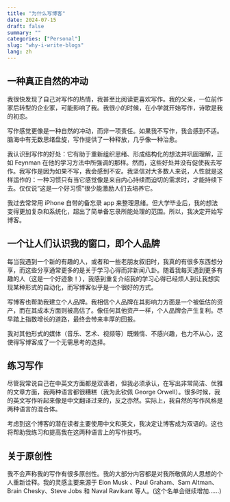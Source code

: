 ```yaml
---
title: "为什么写博客"
date: 2024-07-15
draft: false
summary: ""
categories: ["Personal"]
slug: "why-i-write-blogs"
lang: zh
---
```


## 一种真正自然的冲动 

我很快发现了自己对写作的热情，我甚至比阅读更喜欢写作。我的父亲，一位前作家后转型的企业家，可能影响了我。我很小的时候，在小学就开始写作，诗歌是我的初恋。

写作感觉更像是一种自然的冲动，而非一项责任。如果我不写作，我会感到不适。脑海中有无数思绪盘旋，写作提供了一种释放，几乎像一种治愈。

我认识到写作的好处：它有助于重新组织思绪、形成结构化的想法并巩固理解，正如 Feynman 在他的学习方法中所强调的那样。然而，这些好处并没有促使我去写作。我写作是因为如果不写，我会感到不安。我坚信对大多数人来说，人性就是这样运作的：一种习惯只有当它感觉像是来自内心持续而迫切的需求时，才能持续下去。仅仅说“这是一个好习惯”很少能激励人们去培养它。

我过去常常用 iPhone 自带的备忘录 app 来整理思绪。但大学毕业后，我的想法变得更加复杂和系统化，超出了简单备忘录所能处理的范围。所以，我决定开始写博客。

## 一个让人们认识我的窗口，即个人品牌 

每当我遇到一个新的有趣的人，或者和一些老朋友叙旧时，我真的有很多东西想分享，而这些分享通常更多的是关于学习心得而非新闻八卦。随着我每天遇到更多有趣的人（这是一个好迹象！），我感到重复介绍我的学习心得已经烦人到让我想实现某种形式的自动化，而写博客似乎是一个很好的方式。

写博客也帮助我建立个人品牌。我相信个人品牌在其影响力方面是一个被低估的资产，而在其成本方面则被高估了。像任何其他资产一样，个人品牌会产生复利。尽早踏上指数增长的道路，最终会带来丰厚的回报。

我对其他形式的媒体（音乐、艺术、视频等）既懒惰、不感兴趣，也力不从心，这使得写博客成了一个无需思考的选择。

## 练习写作 

尽管我常说自己在中英文方面都是双语者，但我必须承认，在写出非常简洁、优雅的文章方面，我两种语言都很糟糕（我为此钦佩 George Orwell）。很多时候，我的英文写作听起来像是中文翻译过来的，反之亦然。实际上，我自然的写作风格是两种语言的混合体。

考虑到这个博客的潜在读者主要使用中文和英文，我决定让博客成为双语的。这也将帮助我练习和提高我在这两种语言上的写作技巧。

## 关于原创性 

我不会声称我的写作有很多原创性。我的大部分内容都是对我所敬佩的人思想的个人重新诠释。我的灵感主要来源于 Elon Musk 、Paul Graham、Sam Altman、Brain Chesky、Steve Jobs 和 Naval Ravikant 等人。(这个名单会继续增加……)